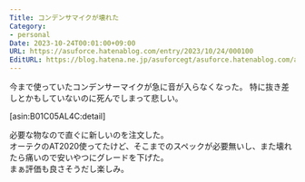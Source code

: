 ```yaml
---
Title: コンデンサマイクが壊れた
Category:
- personal
Date: 2023-10-24T00:01:00+09:00
URL: https://asuforce.hatenablog.com/entry/2023/10/24/000100
EditURL: https://blog.hatena.ne.jp/asuforcegt/asuforce.hatenablog.com/atom/entry/6801883189053050406
---
```


今まで使っていたコンデンサーマイクが急に音が入らなくなった。
特に抜き差しとかもしていないのに死んでしまって悲しい。  

[asin:B01C05AL4C:detail]

必要な物なので直ぐに新しいのを注文した。  
オーテクのAT2020使ってたけど、そこまでのスペックが必要無いし、また壊れたら痛いので安いやつにグレードを下げた。  
まぁ評価も良さそうだし楽しみ。
